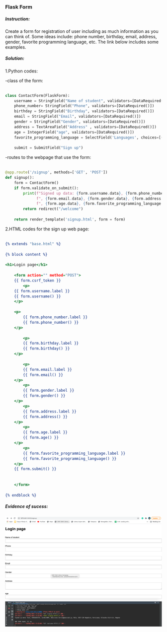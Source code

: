 ### Flask Form

##### Instruction:
Create a form for registration of user including as much information as you can think of. 
Some ideas include: phone number, birthday, email, address, gender, favorite programming language, etc. The link below includes some examples.

##### Solution:
1.Python codes:

-class of the form:
```.py

class ContactForm(FlaskForm):
    username = StringField("Name of student", validators=[DataRequired()])
    phone_number= StringField("Phone", validators=[DataRequired()])
    birthday = StringField("Birthday", validators=[DataRequired()])
    email = StringField("Email", validators=[DataRequired()])
    gender = StringField("Gender", validators=[DataRequired()])
    address = TextAreaField("Address" , validators=[DataRequired()])
    age = IntegerField("age", validators=[DataRequired()])
    favorite_programming_language = SelectField('Languages', choices=[('cpp', 'C++'),('py', 'Python')],validators=[DataRequired()])

    submit = SubmitField("Sign up")

```
-routes to the webpage that use the form:

```.py

@app.route('/signup', methods=['GET', 'POST'])
def signup():
    form = ContactForm()
    if form.validate_on_submit():
        print(f"Signed up data: {form.username.data}, {form.phone_number.data}, {form.birthday.data}"
              f", {form.email.data}, {form.gender.data}, {form.address.data}"
              f", {form.age.data}, {form.favorite_programming_language.data}")
        return redirect("/welcome")

    return render_template('signup.html', form = form)

```

2.HTML codes for the sign up web page:
```.html

{% extends "base.html" %}

{% block content %}

<h1>Login page</h1>

    <form action="" method="POST">
    {{ form.csrf_token }}
        <p>
    {{ form.username.label }}
    {{ form.username() }}
    </p>

    <p>
        {{ form.phone_number.label }}
        {{ form.phone_number() }}
    </p>

        <p>
        {{ form.birthday.label }}
        {{ form.birthday() }}
    </p>

        <p>
        {{ form.email.label }}
        {{ form.email() }}
    </p>
        <p>
        {{ form.gender.label }}
        {{ form.gender() }}
    </p>
        <p>
        {{ form.address.label }}
        {{ form.address() }}
    </p>
        <p>
        {{ form.age.label }}
        {{ form.age() }}
    </p>
        <p>
        {{ form.favorite_programming_language.label }}
        {{ form.favorite_programming_language() }}
    </p>
    {{ form.submit() }}


    </form>

{% endblock %}

```

##### Evidence of sucess:
![](https://github.com/BrightChanges/Unit-4/blob/main/Screen%20Shot%200003-05-18%20at%2017.23.49.png)
![](https://github.com/BrightChanges/Unit-4/blob/main/Screen%20Shot%200003-05-18%20at%2017.23.30.png)
